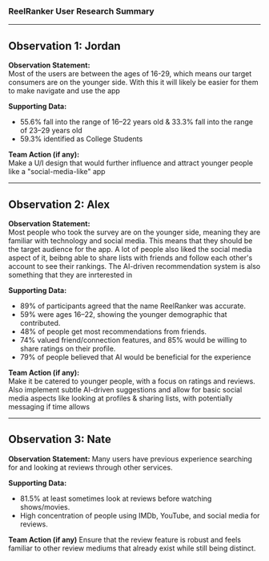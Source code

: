 ### ReelRanker User Research Summary  

---

## Observation 1: Jordan

**Observation Statement:**  
Most of the users are between the ages of 16-29, which means our target consumers are on the younger side. With this it will likely be easier
for them to make navigate and use the app

**Supporting Data:**  
- 55.6% fall into the range of 16–22 years old & 33.3% fall into the range of 23–29 years old  
- 59.3% identified as College Students

**Team Action (if any):**  
Make a U/I design that would further influence and attract younger people like a "social-media-like" app

---

## Observation 2: Alex

**Observation Statement:**  
Most people who took the survey are on the younger side, meaning they are familiar with technology and social media. This means that they should be the target audience for the app. A lot of people also liked the social media aspect of it, beibng able to share lists with friends and follow each other's account to see their rankings. The AI-driven recommendation system is also something that they are inrterested in

**Supporting Data:**  
- 89% of participants agreed that the name ReelRanker was accurate.  
- 59% were ages 16–22, showing the younger demographic that contributed.
- 48% of people get most recommendations from friends. 
- 74% valued friend/connection features, and 85% would be willing to share ratings on their profile.
- 79% of people believed that AI would be beneficial for the experience

**Team Action (if any):**  
Make it be catered to younger people, with a focus on ratings and reviews. Also implement subtle AI-driven suggestions and allow for basic social media aspects like looking at profiles & sharing lists, with potentially messaging if time allows

---

## Observation 3: Nate
**Observation Statement:**
Many users have previous experience searching for and looking at reviews through other services.

**Supporting Data:**
- 81.5% at least sometimes look at reviews before watching shows/movies.
- High concentration of people using IMDb, YouTube, and social media for reviews.

**Team Action (if any)**
Ensure that the review feature is robust and feels familiar to other review mediums that already exist while still being distinct.
